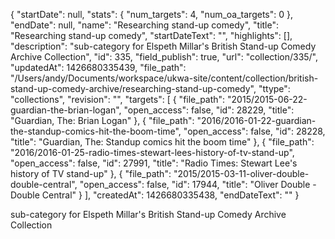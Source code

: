 {
  "startDate": null, 
  "stats": {
    "num_targets": 4, 
    "num_oa_targets": 0
  }, 
  "endDate": null, 
  "name": "Researching stand-up comedy", 
  "title": "Researching stand-up comedy", 
  "startDateText": "", 
  "highlights": [], 
  "description": "sub-category for Elspeth Millar's British Stand-up Comedy Archive Collection", 
  "id": 335, 
  "field_publish": true, 
  "url": "collection/335/", 
  "updatedAt": 1426680335439, 
  "file_path": "/Users/andy/Documents/workspace/ukwa-site/content/collection/british-stand-up-comedy-archive/researching-stand-up-comedy", 
  "ttype": "collections", 
  "revision": "", 
  "targets": [
    {
      "file_path": "2015/2015-06-22-guardian-the-brian-logan", 
      "open_access": false, 
      "id": 28229, 
      "title": "Guardian, The: Brian Logan"
    }, 
    {
      "file_path": "2016/2016-01-22-guardian-the-standup-comics-hit-the-boom-time", 
      "open_access": false, 
      "id": 28228, 
      "title": "Guardian, The: Standup comics hit the boom time"
    }, 
    {
      "file_path": "2016/2016-01-25-radio-times-stewart-lees-history-of-tv-stand-up", 
      "open_access": false, 
      "id": 27991, 
      "title": "Radio Times: Stewart Lee's history of TV stand-up"
    }, 
    {
      "file_path": "2015/2015-03-11-oliver-double-double-central", 
      "open_access": false, 
      "id": 17944, 
      "title": "Oliver Double - Double Central"
    }
  ], 
  "createdAt": 1426680335438, 
  "endDateText": ""
}

sub-category for Elspeth Millar's British Stand-up Comedy Archive Collection